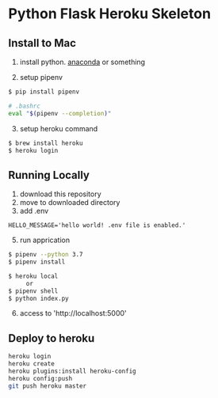 # Python Flask Heroku Skeleton

## Install to Mac

1. install python.
[anaconda](https://www.anaconda.com/download/#macos)
or something

2. setup pipenv
```sh
$ pip install pipenv

# .bashrc
eval "$(pipenv --completion)"
```

3. setup heroku command
```sh
$ brew install heroku
$ heroku login
```

## Running Locally

1. download this repository
2. move to downloaded directory
3. add .env
```
HELLO_MESSAGE='hello world! .env file is enabled.'
```

5. run apprication
```sh
$ pipenv --python 3.7
$ pipenv install
```

```sh     
$ heroku local
     or
$ pipenv shell
$ python index.py
```

6. access to 'http://localhost:5000'


## Deploy to heroku

```sh
heroku login
heroku create
heroku plugins:install heroku-config
heroku config:push
git push heroku master
```
